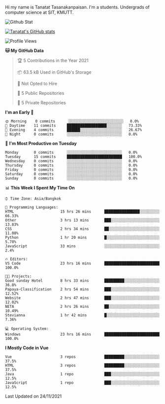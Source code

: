 Hi my name is Tanatat Tasanakanpaisan. I'm a students. Undergrads of computer science at SIT, KMUTT.

![Github Stat](https://github-profile-summary-cards.vercel.app/api/cards/profile-details?username=LilUzii-69&theme=dracula)

[![Tanatat's GitHub stats](https://github-readme-stats.vercel.app/api?username=LilUzii-69&show_icons=true&theme=radical)](https://github.com/anuraghazra/github-readme-stats)

<!--START_SECTION:waka-->
![Profile Views](http://img.shields.io/badge/Profile%20Views-36-blue)

**🐱 My GitHub Data** 

> 🏆 5 Contributions in the Year 2021
 > 
> 📦 63.5 kB Used in GitHub's Storage 
 > 
> 🚫 Not Opted to Hire
 > 
> 📜 5 Public Repositories 
 > 
> 🔑 5 Private Repositories  
 > 
**I'm an Early 🐤** 

```text
🌞 Morning    0 commits      ░░░░░░░░░░░░░░░░░░░░░░░░░   0.0% 
🌆 Daytime    11 commits     ██████████████████░░░░░░░   73.33% 
🌃 Evening    4 commits      ██████░░░░░░░░░░░░░░░░░░░   26.67% 
🌙 Night      0 commits      ░░░░░░░░░░░░░░░░░░░░░░░░░   0.0%

```
📅 **I'm Most Productive on Tuesday** 

```text
Monday       0 commits      ░░░░░░░░░░░░░░░░░░░░░░░░░   0.0% 
Tuesday      15 commits     █████████████████████████   100.0% 
Wednesday    0 commits      ░░░░░░░░░░░░░░░░░░░░░░░░░   0.0% 
Thursday     0 commits      ░░░░░░░░░░░░░░░░░░░░░░░░░   0.0% 
Friday       0 commits      ░░░░░░░░░░░░░░░░░░░░░░░░░   0.0% 
Saturday     0 commits      ░░░░░░░░░░░░░░░░░░░░░░░░░   0.0% 
Sunday       0 commits      ░░░░░░░░░░░░░░░░░░░░░░░░░   0.0%

```


📊 **This Week I Spent My Time On** 

```text
⌚︎ Time Zone: Asia/Bangkok

💬 Programming Languages: 
HTML                     15 hrs 26 mins      ████████████████░░░░░░░░░   66.33% 
Other                    3 hrs 13 mins       ███░░░░░░░░░░░░░░░░░░░░░░   13.83% 
CSS                      2 hrs 34 mins       ██░░░░░░░░░░░░░░░░░░░░░░░   11.08% 
Python                   1 hr 20 mins        █░░░░░░░░░░░░░░░░░░░░░░░░   5.78% 
JavaScript               33 mins             ░░░░░░░░░░░░░░░░░░░░░░░░░   2.4%

🔥 Editors: 
VS Code                  23 hrs 16 mins      █████████████████████████   100.0%

🐱‍💻 Projects: 
Good sunday Hotel        8 hrs 33 mins       █████████░░░░░░░░░░░░░░░░   36.8% 
Papaya-Classification    2 hrs 54 mins       ███░░░░░░░░░░░░░░░░░░░░░░   12.52% 
Website                  2 hrs 47 mins       ███░░░░░░░░░░░░░░░░░░░░░░   12.02% 
NETA                     2 hrs 26 mins       ██░░░░░░░░░░░░░░░░░░░░░░░   10.49% 
Stevianna                1 hr 42 mins        █░░░░░░░░░░░░░░░░░░░░░░░░   7.36%

💻 Operating System: 
Windows                  23 hrs 16 mins      █████████████████████████   100.0%

```

**I Mostly Code in Vue** 

```text
Vue                      3 repos             █████████░░░░░░░░░░░░░░░░   37.5% 
HTML                     3 repos             █████████░░░░░░░░░░░░░░░░   37.5% 
Java                     1 repo              ███░░░░░░░░░░░░░░░░░░░░░░   12.5% 
JavaScript               1 repo              ███░░░░░░░░░░░░░░░░░░░░░░   12.5%

```



 Last Updated on 24/11/2021
<!--END_SECTION:waka-->